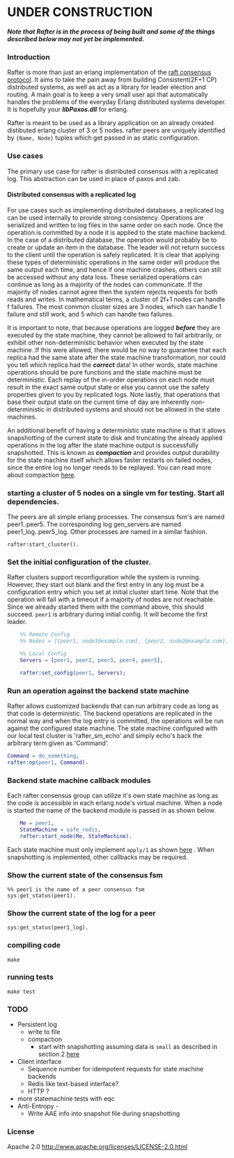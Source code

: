 # UNDER CONSTRUCTION

***Note that Rafter is in the process of being built and some of the things described below may not yet be implemented.***

### Introduction
Rafter is more than just an erlang implementation of the [raft consensus protocol](https://ramcloud.stanford.edu/wiki/download/attachments/11370504/raft.pdf). It aims to take the pain away from building Consistent(2F+1 CP) distributed systems, as well as act as a library for leader election and routing. A main goal is to keep a very small user api that automatically handles the problems of the everyday Erlang distributed systems developer. It is hopefully your ***libPaxos.dll*** for erlang.

Rafter is meant to be used as a library application on an already created distibuted erlang cluster of 3 or 5 nodes. rafter peers are uniquely identified by ```{Name, Node}``` tuples which get passed in as static configuration. 

### Use cases
The primary use case for rafter is distributed consensus with a replicated log. This abstraction can be used in place of paxos and zab.

#### Distributed consensus with a replicated log
For use cases such as implementing distributed databases, a replicated log can be used internally to provide strong consistency. Operations are serialized and written to log files in the same order on each node. Once the operation is committed by a node it is applied to the state machine backend. In the case of a distributed database, the operation would probably be to create or update an item in the database. The leader will not return success to the client until the operation is safely replicated. It is clear that applying these types of deterministic operations in the same order will produce the same output each time, and hence if one machine crashes, others can still be accessed without any data loss. These serialized operations can continue as long as a majority of the nodes can communicate. If the majority of nodes cannot agree then the system rejects requests for both reads and writes. In mathematical terms, a cluster of 2f+1 nodes can handle f failures. The most common cluster sizes are 3 nodes, which can handle 1 failure and still work, and 5 which can handle two failures.

It is important to note, that because operations are logged ***before*** they are executed by the state machine, they cannot be allowed to fail arbitrarily, or exhibit other non-deterministic behavior when executed by the state machine. If this were allowed, there would be no way to guarantee that each replica had the same state after the state machine transformation, nor could you tell which replica had the ***correct*** data! In other words, state machine operations should be pure functions and the state machine must be deterministic. Each replay of the in-order operations on each node must result in the exact same output state or else you cannot use the safety properties given to you by replicated logs. Note lastly, that operations that base their output state on the current time of day are inherently non-deterministic in distributed systems and should not be allowed in the state machines.

An additional benefit of having a deterministic state machine is that it allows snapshotting of the current state to disk and truncating the already applied operations in the log after the state machine output is successfully snapshotted. This is known as ***compaction*** and provides output durability for the state machine itself which allows faster restarts on failed nodes, since the entire log no longer needs to be replayed. You can read more about compaction [here](https://ramcloud.stanford.edu/wiki/download/attachments/12386595/compaction.pdf?version=1&modificationDate=1367123151531).

### starting a cluster of 5 nodes on a single vm for testing. Start all dependencies.
The peers are all simple erlang processes. The consensus fsm's are named peer1..peer5.
The corresponding log gen_servers are named peer1_log..peer5_log. Other processes are named in a similar fashion.

    rafter:start_cluster().

### Set the initial configuration of the cluster.
Rafter clusters support reconfiguration while the system is running. However, they start out blank and the first entry in any log must be a configuration entry which you set at initial cluster start time. Note that the operation will fail with a timeout if a majority of nodes are not reachable. Since we already started them with the command above, this should succeed. ```peer1``` is arbitrary during initial config. It will become the first leader.

```erlang
    %% Remote Config
    %% Nodes = [{peer1, node1@example.com}, {peer2, node2@example.com}, {peer3, node3@example.com}],

    %% Local Config
    Servers = [peer1, peer2, peer3, peer4, peer5],

    rafter:set_config(peer1, Servers);
```

### Run an operation against the backend state machine
Rafter allows customized backends that can run arbitrary code as long as that code is deterministic. The backend operations are replicated in the normal way and when the log entry is committed, the operations will be run against the configured state machine. The state machine configured with our local test cluster is 'rafter_sm_echo' and simply echo's back the arbitrary term given as 'Command'.
    
   ```erlang
   Command = do_something,
   rafter:op(peer1, Command).
   ```

### Backend state machine callback modules
Each rafter consensus group can utilize it's own state machine as long as the code is accessible in each erlang node's virtual machine. When a node is started the name of the backend module is passed in as shown below.

```erlang
    Me = peer1,
    StateMachine = safe_redis,
    rafter:start_node(Me, StateMachine).
```

Each state machine must only implement ```apply/1``` as shown [here](https://github.com/andrewjstone/rafter/blob/master/src/rafter_sm_echo.erl) . When snapshotting is implemented, other callbacks may be required.

### Show the current state of the consensus fsm

    %% peer1 is the name of a peer consensus fsm
    sys:get_status(peer1).  

### Show the current state of the log for a peer
    
    sys:get_status(peer1_log).

### compiling code

    make

### running tests

    make test

### TODO

 * Persistent log
    * write to file
    * compaction
      * start with snapshotting assuming data is ```small``` as described in section 2 [here](https://ramcloud.stanford.edu/wiki/download/attachments/12386595/compaction.pdf?version=1&modificationDate=1367123151531)
 * Client interface
   * Sequence number for idempotent requests for state machine backends
   * Redis like text-based interface?
   * HTTP ?
 * more statemachine tests with eqc
 * Anti-Entropy - 
   * Write AAE info into snapshot file during snapshotting

### License

Apache 2.0
http://www.apache.org/licenses/LICENSE-2.0.html
